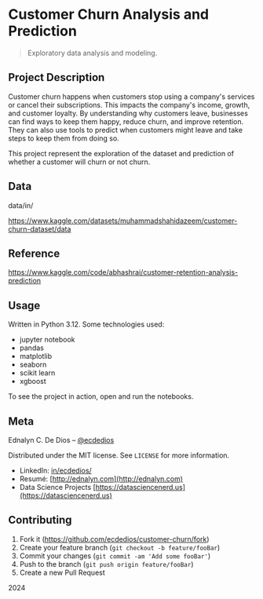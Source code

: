 # Customer Churn Analysis and Prediction

> Exploratory data analysis and modeling.

## Project Description

Customer churn happens when customers stop using a company's services or cancel their subscriptions. This impacts the company's income, growth, and customer loyalty. By understanding why customers leave, businesses can find ways to keep them happy, reduce churn, and improve retention. They can also use tools to predict when customers might leave and take steps to keep them from doing so.

This project represent the exploration of the dataset and prediction of whether a customer will churn or not churn.

## Data

data/in/

https://www.kaggle.com/datasets/muhammadshahidazeem/customer-churn-dataset/data

## Reference

https://www.kaggle.com/code/abhashrai/customer-retention-analysis-prediction

## Usage

Written in Python 3.12. Some technologies used:

- jupyter notebook
- pandas
- matplotlib
- seaborn
- scikit learn
- xgboost

To see the project in action, open and run the notebooks.

## Meta

Ednalyn C. De Dios – [@ecdedios](https://github.com/ecdedios)

Distributed under the MIT license. See `LICENSE` for more information.

- LinkedIn: [in/ecdedios/](https://www.linkedin.com/in/ecdedios/)
- Resumé: [http://ednalyn.com](http://ednalyn.com)
- Data Science Projects [https://datasciencenerd.us](https://datasciencenerd.us)

## Contributing

1. Fork it (<https://github.com/ecdedios/customer-churn/fork>)
2. Create your feature branch (`git checkout -b feature/fooBar`)
3. Commit your changes (`git commit -am 'Add some fooBar'`)
4. Push to the branch (`git push origin feature/fooBar`)
5. Create a new Pull Request

2024
